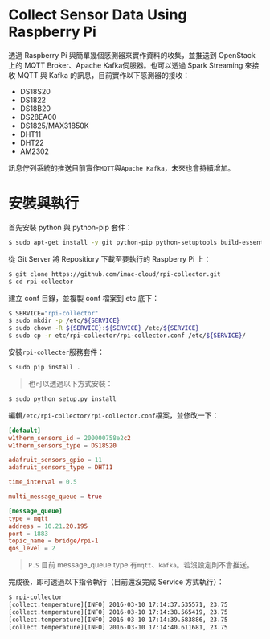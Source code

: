# Collect Sensor Data Using Raspberry Pi
透過 Raspberry Pi 與簡單幾個感測器來實作資料的收集，並推送到 OpenStack 上的 MQTT Broker、Apache Kafka伺服器。也可以透過 Spark Streaming 來接收 MQTT 與 Kafka 的訊息，目前實作以下感測器的接收：
* DS18S20
* DS1822
* DS18B20
* DS28EA00
* DS1825/MAX31850K
* DHT11
* DHT22
* AM2302

訊息佇列系統的推送目前實作```MQTT```與```Apache Kafka```，未來也會持續增加。

# 安裝與執行
首先安裝 python 與 python-pip 套件：
```sh
$ sudo apt-get install -y git python-pip python-setuptools build-essential python-dev
```

從 Git Server 將 Repositiory 下載至要執行的 Raspberry Pi 上：
```sh
$ git clone https://github.com/imac-cloud/rpi-collector.git
$ cd rpi-collector
```

建立 conf 目錄，並複製 conf 檔案到 etc 底下：
```sh
$ SERVICE="rpi-collector"
$ sudo mkdir -p /etc/${SERVICE}
$ sudo chown -R ${SERVICE}:${SERVICE} /etc/${SERVICE}
$ sudo cp -r etc/rpi-collector/rpi-collector.conf /etc/${SERVICE}/
```

安裝```rpi-collecter```服務套件：
```sh
$ sudo pip install .
```
> 也可以透過以下方式安裝：
```sh
$ sudo python setup.py install
```

編輯```/etc/rpi-collector/rpi-collector.conf```檔案，並修改一下：
```conf
[default]
w1therm_sensors_id = 200000758e2c2
w1therm_sensors_type = DS18S20

adafruit_sensors_gpio = 11
adafruit_sensors_type = DHT11

time_interval = 0.5

multi_message_queue = true

[message_queue]
type = mqtt
address = 10.21.20.195
port = 1883
topic_name = bridge/rpi-1
qos_level = 2
```
> ```P.S``` 目前 message_queue type 有```mqtt```、```kafka```。若沒設定則不會推送。

完成後，即可透過以下指令執行（目前還沒完成 Service 方式執行）：
```sh
$ rpi-collector
[collect.temperature][INFO] 2016-03-10 17:14:37.535571, 23.75
[collect.temperature][INFO] 2016-03-10 17:14:38.565419, 23.75
[collect.temperature][INFO] 2016-03-10 17:14:39.583886, 23.75
[collect.temperature][INFO] 2016-03-10 17:14:40.611681, 23.75
```
